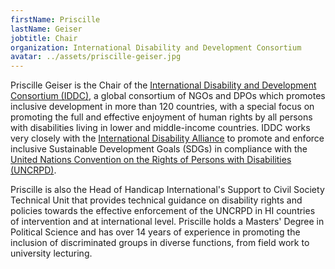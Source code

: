 ```yaml
---
firstName: Priscille
lastName: Geiser
jobtitle: Chair
organization: International Disability and Development Consortium
avatar: ../assets/priscille-geiser.jpg
---
```


Priscille Geiser is the Chair of the
[International Disability and Development Consortium (IDDC)](https://www.iddcconsortium.net/),
a global consortium of NGOs and DPOs which promotes inclusive development in
more than 120 countries, with a special focus on promoting the full and
effective enjoyment of human rights by all persons with disabilities living in
lower and middle-income countries. IDDC works very closely with the
[International Disability Alliance](http://www.internationaldisabilityalliance.org/)
to promote and enforce inclusive Sustainable Development Goals (SDGs) in
compliance with the
[United Nations Convention on the Rights of Persons with Disabilities (UNCRPD)](https://www.un.org/development/desa/disabilities/convention-on-the-rights-of-persons-with-disabilities.html).

Priscille is also the Head of Handicap International's Support to Civil Society
Technical Unit that provides technical guidance on disability rights and
policies towards the effective enforcement of the UNCRPD in HI countries of
intervention and at international level. Priscille holds a Masters' Degree in
Political Science and has over 14 years of experience in promoting the inclusion
of discriminated groups in diverse functions, from field work to university
lecturing.
